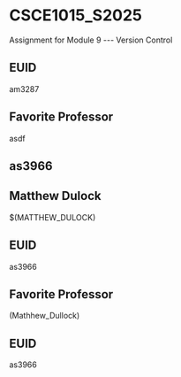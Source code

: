 # CSCE1015_S2025

Assignment for Module 9 --- Version Control

## EUID
am3287
## Favorite Professor
asdf
## as3966

## Matthew Dulock
$(MATTHEW_DULOCK)
## EUID
as3966
## Favorite Professor
(Mathhew_Dullock)
## EUID
as3966
